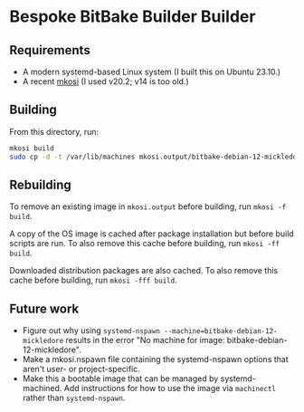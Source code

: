 # Bespoke BitBake Builder Builder

## Requirements

* A modern systemd-based Linux system (I built this on Ubuntu 23.10.)
* A recent [mkosi][] (I used v20.2; v14 is too old.)

## Building

From this directory, run:

```sh
mkosi build
sudo cp -d -t /var/lib/machines mkosi.output/bitbake-debian-12-mickledore*
```

## Rebuilding

To remove an existing image in `mkosi.output` before building, run `mkosi -f
build`.

A copy of the OS image is cached after package installation but before build
scripts are run. To also remove this cache before building, run `mkosi -ff
build`.

Downloaded distribution packages are also cached. To also remove this cache
before building, run `mkosi -fff build`.

## Future work

* Figure out why using `systemd-nspawn --machine=bitbake-debian-12-mickledore`
  results in the error "No machine for image: bitbake-debian-12-mickledore".
* Make a mkosi.nspawn file containing the systemd-nspawn options that aren't
  user- or project-specific.
* Make this a bootable image that can be managed by systemd-machined. Add
  instructions for how to use the image via `machinectl` rather than
  `systemd-nspawn`.

[mkosi]: https://github.com/systemd/mkosi
